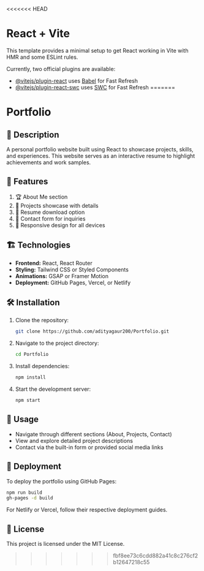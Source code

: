 <<<<<<< HEAD
# React + Vite

This template provides a minimal setup to get React working in Vite with HMR and some ESLint rules.

Currently, two official plugins are available:

- [@vitejs/plugin-react](https://github.com/vitejs/vite-plugin-react/blob/main/packages/plugin-react/README.md) uses [Babel](https://babeljs.io/) for Fast Refresh
- [@vitejs/plugin-react-swc](https://github.com/vitejs/vite-plugin-react-swc) uses [SWC](https://swc.rs/) for Fast Refresh
=======
# Portfolio

## 📖 Description
A personal portfolio website built using React to showcase projects, skills, and experiences. This website serves as an interactive resume to highlight achievements and work samples.

## 🚀 Features

1. 🏆 About Me section
2. 💼 Projects showcase with details
3. 📜 Resume download option
4. 📧 Contact form for inquiries
5. 🎨 Responsive design for all devices

## 🏗️ Technologies

- **Frontend:** React, React Router
- **Styling:** Tailwind CSS or Styled Components
- **Animations:** GSAP or Framer Motion
- **Deployment:** GitHub Pages, Vercel, or Netlify

## 🛠️ Installation

1. Clone the repository:
   ```bash
   git clone https://github.com/adityagaur200/Portfolio.git
   ```
2. Navigate to the project directory:
   ```bash
   cd Portfolio
   ```
3. Install dependencies:
   ```bash
   npm install
   ```
4. Start the development server:
   ```bash
   npm start
   ```

## 📌 Usage
- Navigate through different sections (About, Projects, Contact)
- View and explore detailed project descriptions
- Contact via the built-in form or provided social media links

## 🚀 Deployment
To deploy the portfolio using GitHub Pages:
```bash
npm run build
gh-pages -d build
```
For Netlify or Vercel, follow their respective deployment guides.

## 📜 License
This project is licensed under the MIT License.

>>>>>>> fbf8ee73c6cdd882a41c8c276cf2b12647218c55
